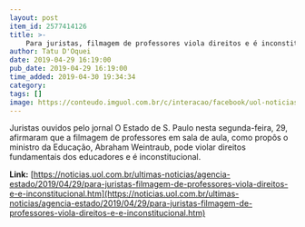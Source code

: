```yaml
---
layout: post
item_id: 2577414126
title: >-
    Para juristas, filmagem de professores viola direitos e é inconstitucional
author: Tatu D'Oquei
date: 2019-04-29 16:19:00
pub_date: 2019-04-29 16:19:00
time_added: 2019-04-30 19:34:34
category: 
tags: []
image: https://conteudo.imguol.com.br/c/interacao/facebook/uol-noticias-600px.jpg
---
```


Juristas ouvidos pelo jornal O Estado de S. Paulo nesta segunda-feira, 29, afirmaram que a filmagem de professores em sala de aula, como propôs o ministro da Educação, Abraham Weintraub, pode violar direitos fundamentais dos educadores e é inconstitucional.

**Link:** [https://noticias.uol.com.br/ultimas-noticias/agencia-estado/2019/04/29/para-juristas-filmagem-de-professores-viola-direitos-e-e-inconstitucional.htm](https://noticias.uol.com.br/ultimas-noticias/agencia-estado/2019/04/29/para-juristas-filmagem-de-professores-viola-direitos-e-e-inconstitucional.htm)

